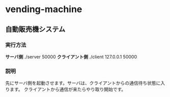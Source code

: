 # vending-machine
## 自動販売機システム  
### **実行方法**
**サーバ側**
./server 50000
**クライアント側**
./client 127.0.0.1 50000

### **説明**
先にサーバ側を起動させます。サーバは、クライアントからの通信待ち状態に入ります。
クライアントから通信が来たらやり取り開始です。
